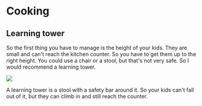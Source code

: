 # Cooking

## Learning tower

So the first thing you have to manage is the height of your kids.
They are small and can't reach the kitchen counter.
So you have to get them up to the right height.
You could use a chair or a stool, but that's not very safe.
So I would recommend a learning tower.

![](../../images/learning-tower.jpeg)

A learning tower is a stool with a safety bar around it.
So your kids can't fall out of it, but they can climb in and still reach the counter.
